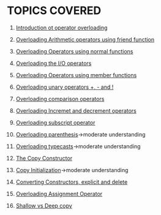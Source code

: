 # TOPICS COVERED

1. [Introduction ot operator overloading](Introduction.cpp)

2. [Overloading Arithmetic operators using friend function](friendfuncoverloading.cpp)

3. [Overloading Operators using normal functions](normalFunctionOperOver.cpp)

4. [Overloading the I/O operators](overloadingInputOutput.cpp)

5. [Overloading Operators using member functions](memberFunctionsOperOver.cpp)

6. [Overloading unary operators +, - and !](unaryOperOver.cpp)

7. [Overloading comparison operators](comparisonOperOver.cpp)

8. [Overloading Incremet and decrement operators](OverIncrDecrOperators.cpp)

9. [Overloading subscript operator](subScriptOverloading.cpp)

10. [Overloading parenthesis](overloadingParenthesis.cpp)->moderate understanding

11. [Overloading typecasts](typecastOverloading.cpp)->moderate understanding

12. [The Copy Constructor](copyConstructor.cpp)

13. [Copy Initialization](copyInitialization.cpp)->moderate understanding 

14. [Converting Constructors, explicit and delete](COnvertingCtors-Explicit.cpp)

15. [Overloading Assignment Operator](overloadingAssign.cpp)

16. [Shallow vs Deep copy](shallowDeepCopy.cpp)

